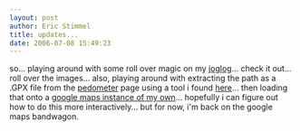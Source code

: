 ```yaml
---
layout: post
author: Eric Stimmel
title: updates...
date: 2006-07-08 15:49:23
--- 
```



so... playing around with some roll over magic on my [joglog][]... check it out... roll over the images... also, playing around with extracting the path as a .GPX file from the [pedometer][] page using a tool i found [here][]... then loading that onto a [google maps instance of my own][]... hopefully i can figure out how to do this more interactively... but for now, i'm back on the google maps bandwagon.

  [joglog]: http://www.stimmelopolis.com/jogging "JogLog"
  [pedometer]: http://www.gmap-pedometer.com/ "Gmap Pedometer"
  [here]: http://www.elsewhere.org/GMapToGPX/ "GMapToGPX"
  [google maps instance of my own]: http://www.stimmelopolis.com/tracking/jogroute20060606.html "jogroute20060606"

